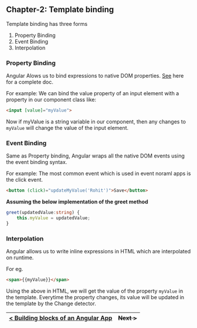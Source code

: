 ## Chapter-2: Template binding

Template binding has three forms

1. Property Binding
2. Event Binding
3. Interpolation

### Property Binding

Angular Alows us to bind expressions to native DOM properties. [See](https://angular.io/guide/template-syntax#data-binding-and-html) here for a complete doc.

For example: We can bind the value property of an input element with a property in our component class
like: 
```html
<input [value]="myValue">
```

Now if myValue is a string variable in our component, then any changes to `myValue` will change the value of the input element.

### Event Binding

Same as Property binding, Angular wraps all the native DOM events using the event binding syntax.

For example: The most common event which is used in event noraml apps is the click event.
```html
<button (click)="updateMyValue('Rohit')">Save</button>
```

**Assuming the below implementation of the greet method**

```ts
greet(updatedValue:string) {
    this.myValue = updatedValue;
}
```

### Interpolation

Angular allows us to write inline expressions in HTML which are interpolated on runtime.

For eg. 
```html
<span>{{myValue}}</span>
```
Using the above in HTML, we will get the value of the property `myValue` in the template.
Everytime the property changes, its value will be updated in the template by the Change detector.

| [< Building blocks of an Angular App](./chapter1.md) |  ~~Next >~~   |
| ---------------------------------------------------- | --- |
